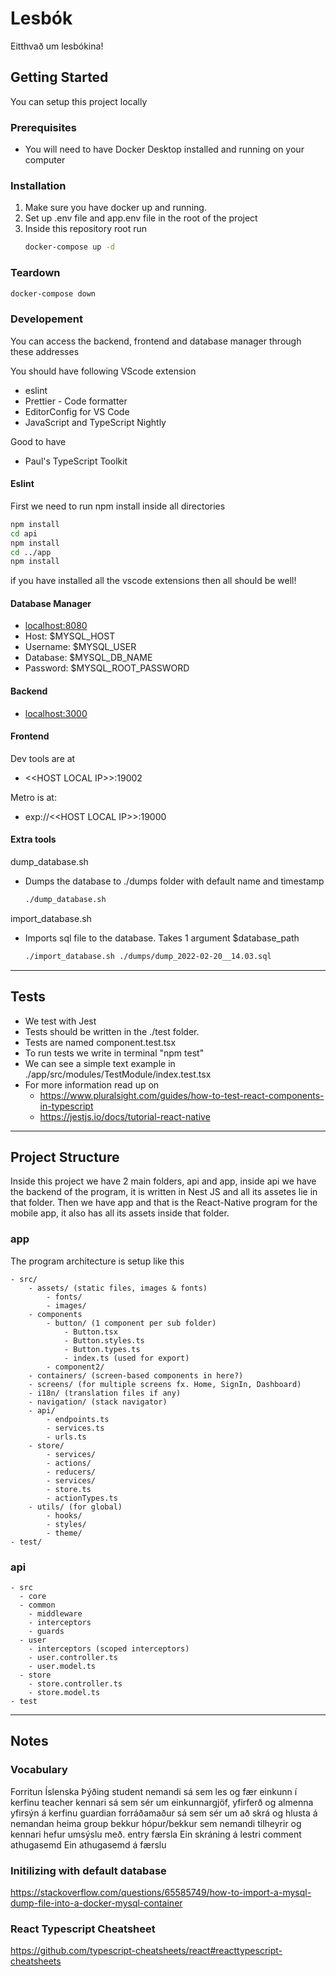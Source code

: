 # Lesbók

Eitthvað um lesbókina!
<!-- GETTING STARTED -->
## Getting Started

You can setup this project locally

### Prerequisites

* You will need to have Docker Desktop installed and running on your computer


### Installation

1. Make sure you have docker up and running.
2. Set up .env file and app.env file in the root of the project
3. Inside this repository root run
   ```sh
   docker-compose up -d
   ```

### Teardown

   ```sh
   docker-compose down
   ```

### Developement

You can access the backend, frontend and database manager through these addresses

You should have following VScode extension
- eslint 
- Prettier - Code formatter
- EditorConfig for VS Code
- JavaScript and TypeScript Nightly

Good to have
- Paul's TypeScript Toolkit


#### Eslint
First we need to run npm install inside all directories 
``` sh
npm install 
cd api 
npm install
cd ../app
npm install
```

if you have installed all the vscode extensions then all should be well!

#### Database Manager
- <localhost:8080>
- Host: $MYSQL_HOST
- Username: $MYSQL_USER
- Database: $MYSQL_DB_NAME
- Password: $MYSQL_ROOT_PASSWORD

#### Backend
- <localhost:3000>

#### Frontend
Dev tools are at
- <\<HOST LOCAL IP\>>:19002

Metro is at:
- exp://<\<HOST LOCAL IP\>>:19000

#### Extra tools

dump_database.sh
- Dumps the database to ./dumps folder with default name and timestamp
   ```sh
   ./dump_database.sh
   ```

import_database.sh
- Imports sql file to the database. Takes 1 argument $database_path
   ```sh
   ./import_database.sh ./dumps/dump_2022-02-20__14.03.sql
   ```
---

## Tests
- We test with Jest
- Tests should be written in the ./test folder. 
- Tests are named component.test.tsx
- To run tests we write in terminal "npm test"
- We can see a simple text example in ./app/src/modules/TestModule/index.test.tsx
- For more information read up on 
  - https://www.pluralsight.com/guides/how-to-test-react-components-in-typescript
  - https://jestjs.io/docs/tutorial-react-native
---

## Project Structure

Inside this project we have 2 main folders, api and app, inside api we have the backend of the program, it is written in Nest JS and all its assetes lie in that folder. Then we have app and that is the React-Native program for the mobile app, it also has all its assets inside that folder. 


### app

The program architecture is setup like this

```
- src/
	- assets/ (static files, images & fonts)
		- fonts/
		- images/
	- components 
		- button/ (1 component per sub folder)
			- Button.tsx
			- Button.styles.ts
			- Button.types.ts
			- index.ts (used for export)
		- component2/
	- containers/ (screen-based components in here?)
	- screens/ (for multiple screens fx. Home, SignIn, Dashboard)
	- i18n/ (translation files if any)
	- navigation/ (stack navigator)
	- api/
		- endpoints.ts
		- services.ts
		- urls.ts
	- store/
		- services/
		- actions/
		- reducers/
		- services/
		- store.ts
		- actionTypes.ts
	- utils/ (for global)
		- hooks/
		- styles/
		- theme/ 
- test/
```

### api

```
- src
  - core
  - common
    - middleware
    - interceptors
    - guards
  - user
    - interceptors (scoped interceptors)
    - user.controller.ts
    - user.model.ts
  - store
    - store.controller.ts
    - store.model.ts
- test
```
---

## Notes

### Vocabulary




Forritun
Íslenska
Þýðing
student
nemandi
sá sem les og fær einkunn í kerfinu
teacher
kennari
sá sem sér um einkunnargjöf, yfirferð og almenna yfirsýn á kerfinu
guardian
forráðamaður
sá sem sér um að skrá og hlusta á nemandan heima
group
bekkur
hópur/bekkur sem nemandi tilheyrir og kennari hefur umsýslu með.
entry
færsla
Ein skráning á lestri
comment
athugasemd
Ein athugasemd á færslu





### Initilizing with default database

<https://stackoverflow.com/questions/65585749/how-to-import-a-mysql-dump-file-into-a-docker-mysql-container>

### React Typescript Cheatsheet

https://github.com/typescript-cheatsheets/react#reacttypescript-cheatsheets
